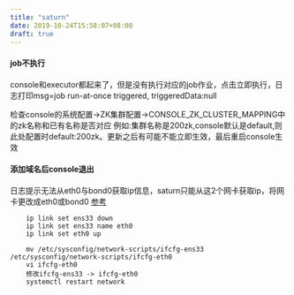 ```yaml
---
title: "saturn"
date: 2019-10-24T15:58:07+08:00
draft: true
---
```


#### job不执行
console和executor都起来了，但是没有执行对应的job作业，点击立即执行，日志打印msg=job run-at-once triggered, triggeredData:null

检查console的系统配置->ZK集群配置->CONSOLE_ZK_CLUSTER_MAPPING中的zk名称和已有名称是否对应
例如:集群名称是200zk,console默认是default,则此处配置时default:200zk。更新之后有可能不能立即生效，最后重启console生效


#### 添加域名后console退出

日志提示无法从eth0与bond0获取ip信息，saturn只能从这2个网卡获取ip，将网卡更改成eth0或bond0
[参考](https://unix.stackexchange.com/questions/205010/centos-7-rename-network-interface-without-rebooting)

````
    ip link set ens33 down
    ip link set ens33 name eth0
    ip link set eth0 up

    mv /etc/sysconfig/network-scripts/ifcfg-ens33 /etc/sysconfig/network-scripts/ifcfg-eth0
    vi ifcfg-eth0
    修改ifcfg-ens33 -> ifcfg-eth0
    systemctl restart network
````
